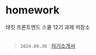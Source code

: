 # homework

태킷 프론트엔드 스쿨 12기 과제 저장소
<br/>
<br/>

> `2024.09.30` &nbsp; [자기소개서](https://github.com/photoby64/homework/blob/main/md/about-me.md)
